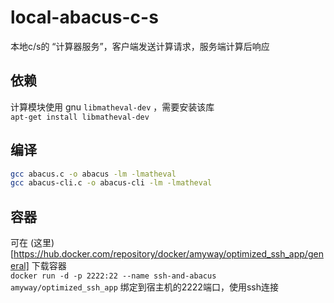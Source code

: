 # local-abacus-c-s

本地c/s的 “计算器服务”，客户端发送计算请求，服务端计算后响应

## 依赖

计算模块使用 gnu `libmatheval-dev` ，需要安装该库  
`apt-get install libmatheval-dev`

## 编译
```bash
gcc abacus.c -o abacus -lm -lmatheval
gcc abacus-cli.c -o abacus-cli -lm -lmatheval
```

## 容器

可在 (这里)[https://hub.docker.com/repository/docker/amyway/optimized_ssh_app/general] 下载容器  
`docker run -d -p 2222:22 --name ssh-and-abacus amyway/optimized_ssh_app` 绑定到宿主机的2222端口，使用ssh连接
